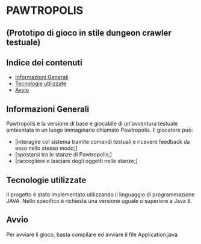 # PAWTROPOLIS
## (Prototipo di gioco in stile dungeon crawler testuale)

## Indice dei contenuti
* [Informazioni Generali](#Informazioni-Generali)
* [Tecnologie utilizzate](#Tecnologie-utilizzate)
* [Avvio](#Avvio)


## Informazioni Generali
Pawtropolis è la versione di base e giocabile di un'avventura testuale ambientata in un luogo immaginario chiamato Pawtropolis.
Il giocatore può:
* [interagire col sistema tramite comandi testuali e ricevere feedback da esso nello stesso modo;]
* [spostarsi tra le stanze di Pawtropolis;]
* [raccogliere e lasciare degli oggetti nelle stanze;]


## Tecnologie utilizzate
Il progetto è stato implementato utilizzando il linguaggio di programmazione JAVA.
Nello specifico è richiesta una versione uguale o superiore a Java 8.


## Avvio
Per avviare il gioco, basta compilare ed avviare il file Application.java
